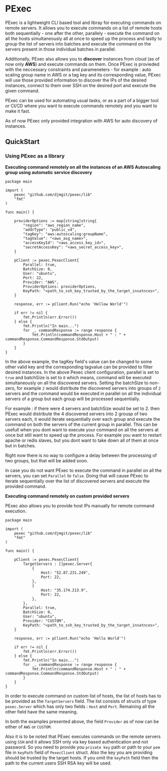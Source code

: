 # PExec

PExec is a lightweight CLI based tool and libray for executing commands on remote servers. It allows you to execute
commands on a list of remote hosts both sequentially - one after the other, parallely - execute the command on all the
hosts simultaneously all at once to speed up the process and lastly to group the list of servers into batches and execute
the command on the servers present in those individual batches in parallel.

Additionally, PExec also allows you to **discover**  instances from cloud (as of now only **AWS**) and execute commands on them.
Once PExec is provieded with the neccessary constraints and parameneters - for example : auto scaling group name in AWS or a tag key
and its corresponding value, PExec will use those provided information to discover the IPs of the desired instances, connect to
them over SSH on the desired port and execute the given command.

PExec can be used for automating usual tasks, or as a part of a bigger tool or CI/CD where you want to execute commands remotely
and you want to make it fast.

As of now PExec only provided integration with AWS for auto discovery of instances.

## QuickStart

### Using PExec as a library

**Executing command remotely on all the instances of an AWS Autoscaling group using automatic service discovery**

```
package main

import (
	pexec "github.com/djmgit/pexec/lib"
	"fmt"
)

func main() {

	providerOptions := map[string]string{
		"region": "aws_region_name",
		"addrType": "public_v4",
		"tagKey": "aws:autoscaling:groupName",
		"tagValue": "<aws_asg_name>",
		"accessKeyId": "<aws_access_key_id>",
		"secretAccessKey": "<aws_secret_access_key>",
	}

	pClient := pexec.PexecClient{
		Parallel: true,
		BatchSize: 0,
		User: "ubuntu",
		Port: 22,
		Provider: "AWS",
		ProviderOptions: providerOptions,
		KeyPath: "<path_to_ssh_key_trusted_by_the_target_insatnces>",
	}

	response, err := pClient.Run("echo 'Hellow World'")

	if err != nil {
		fmt.Println(err.Error())
	} else {
		fmt.Println("In main...")
		for _, commandResponse := range response {
			fmt.Println(commandResponse.Host + " : " + commandResponse.CommandResponse.StdOutput)
		}
	}
}

```

In the above example, the tagKey field's value can be changed to some other valid key and the corresponding tagvalue can be provided
to filter desired instances.
In the above Pexec client configuration, parallel is set to ```true``` and batchSize is set to ```0``` which means, command will be executed
simultaneously on all the discovered servers. Setting the batchSize to non-zero, for example ```2``` would distribute the discovered servers
into groups of ```2``` servers and the command would be executed in parallel on all the individual servers of a group but each group will be processed
sequentially.

For example : if there were 4 servers and batchSize would be set to 2. then PExec would distribute the 4 discovered servers into 2 grousp of two
servers each, it would iterate sequentially over each group and execute the command on both the servers of the current group in parallel.
This can be usefull when you dont want to execute your command on all the servers at once but still want to speed up the process. For example you
want to restart apache or redis slaves, but you dont want to take down all of them at once but in batches.

Right now there is no way to configure a delay between the processing of two groups, but that will be added soon.

In case you do not want PExec to execute the command in parallel on all the servers, you can set ```Parallel``` to ```false```. Doing that
will cause PExec to iterate sequentially over the list of discovered servers and execute the provided command.

**Executing command remotely on custom provided servers**

PExec also allows you to provide host IPs manually for remote command execution.

```
package main

import (
	pexec "github.com/djmgit/pexec/lib"
	"fmt"
)

func main() {

	pClient := pexec.PexecClient{
		TargetServers : []pexec.Server{
			{
				Host: "52.87.231.249",
				Port: 22,
			},
			{
				Host: "35.174.213.9",
				Port: 22,
			},
		},
		Parallel: true,
		BatchSize: 0,
		User: "ubuntu",
		Provider: "CUSTOM",
		KeyPath: "<path_to_ssh_key_trusted_by_the_target_insatnces>",
	}

	response, err := pClient.Run("echo 'Hello World'")

	if err != nil {
		fmt.Println(err.Error())
	} else {
		fmt.Println("In main...")
		for _, commandResponse := range response {
			fmt.Println(commandResponse.Host + " : " + commandResponse.CommandResponse.StdOutput)
		}
	}
}

```

In order to execute command on custom list of hosts, the list of hosts has to be provided as the ```TargetServers``` field. The list consists of
structs of type ```pexec.Server``` which has only two fields : ```Host``` and ```Port```. Remaining all the other field have the same meaning.

In both the examples presented above, the field ```Provider``` as of now can be either of ```AWS``` or ```CUSTOM```.

Also it is to be noted that PExec executes commands on the remote servers using ```SSH``` and it allows SSH only via key based authentication and
not password. So you need to provide you ```private key``` path or path to your ```pem``` file in ```keyPath``` field of ```PexecClient``` struct.
Also the key you are providing should be trusted by the target hosts. If you omit the ```keyPath``` field then the path to the current users
SSH RSA key will be used.

